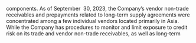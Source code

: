 components.  As  of  September  30,  2023,  the  Company’s  vendor  non-trade  receivables  and  prepayments  related  to  long-term
supply  agreements  were  concentrated  among  a  few  individual  vendors  located  primarily  in  Asia.  While  the  Company  has
procedures  to  monitor  and  limit  exposure  to  credit  risk  on  its  trade  and  vendor  non-trade  receivables,  as  well  as  long-term